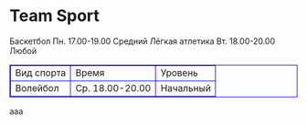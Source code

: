 <html>
    <h1>Team Sport</h1>
    <table style="border:1px solid blue;">
        <tr>
            <td style="border:1px solid blue;">Вид спорта</td>
            <td style="border:1px solid blue;">Время</td>
            <td style="border:1px solid blue;">Уровень</td>
        </tr>
        <tr>
            <td style="border:1px solid blue;">Волейбол</td>
            <td style="border:1px solid blue;">Ср. 18.00-20.00</td>
            <td style="border:1px solid blue;">Начальный</td>
        </tr>
        Баскетбол
        Пн. 17.00-19.00
        Средний
        Лёгкая атлетика
        Вт. 18.00-20.00
        Любой
    </table>
</html>ааа
